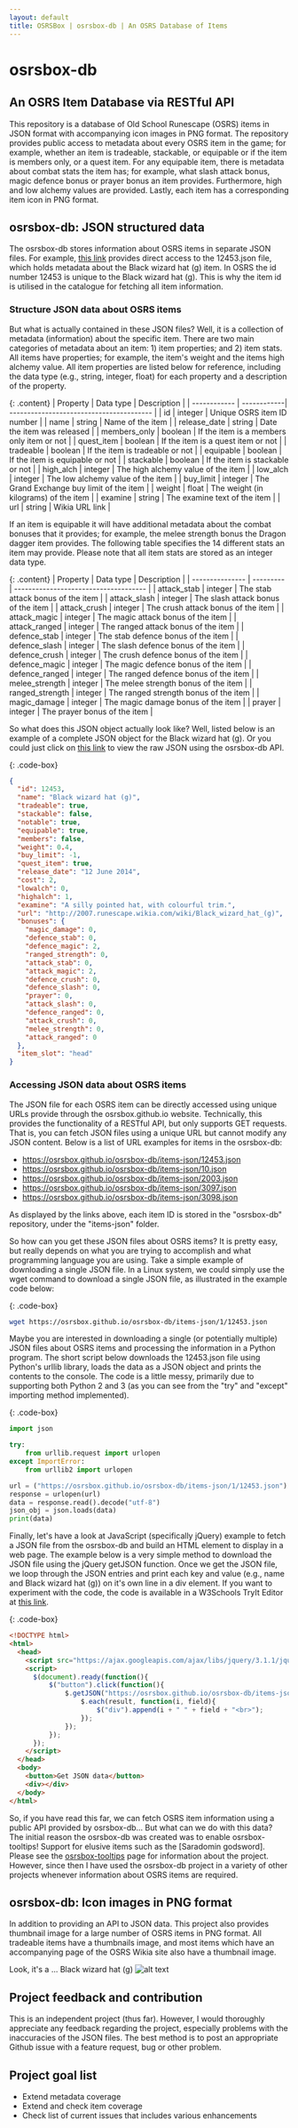 ```yaml
---
layout: default
title: OSRSBox | osrsbox-db | An OSRS Database of Items
---
```


# osrsbox-db
## An OSRS Item Database via RESTful API

This repository is a database of Old School Runescape (OSRS) items in JSON format with accompanying icon images in PNG format. The repository provides public access to metadata about every OSRS item in the game; for example, whether an item is tradeable, stackable, or equipable or if the item is members only, or a quest item. For any equipable item, there is metadata about combat stats the item has; for example, what slash attack bonus, magic defence bonus or prayer bonus an item provides. Furthermore, high and low alchemy values are provided. Lastly, each item has a corresponding item icon in PNG format. 

## osrsbox-db: JSON structured data

The osrsbox-db stores information about OSRS items in separate JSON files. For example, [this link](https://osrsbox.github.io/osrsbox-db/items-json/1/12453.json "osrsbox.github.io/osrsbox-db/items-json/1/12453.json") provides direct access to the 12453.json file, which holds metadata about the Black wizard hat (g) item. In OSRS the id number 12453 is unique to the Black wizard hat (g). This is why the item id is utilised in the catalogue for fetching all item information. 

### Structure JSON data about OSRS items

But what is actually contained in these JSON files? Well, it is a collection of metadata (information) about the specific item. There are two main categories of metadata about an item: 1) item properties; and 2) item stats. All items have properties; for example, the item's weight and the items high alchemy value. All item properties are listed below for reference, including the data type (e.g., string, integer, float) for each property and a description of the property.

{: .content}
| Property     | Data type   | Description                              |
| ------------ | ------------| ---------------------------------------- |
| id           | integer     | Unique OSRS item ID number               |
| name         | string      | Name of the item                         |
| release_date | string      | Date the item was released               |
| members_only | boolean     | If the item is a members only item or not |
| quest_item   | boolean     | If the item is a quest item or not       |
| tradeable    | boolean     | If the item is tradeable or not          |
| equipable    | boolean     | If the item is equipable or not          |
| stackable    | boolean     | If the item is stackable or not          |
| high_alch    | integer     | The high alchemy value of the item       |
| low_alch     | integer     | The low alchemy value of the item        |
| buy_limit    | integer     | The Grand Exchange buy limit of the item |
| weight       | float       | The weight (in kilograms) of the item    |
| examine      | string      | The examine text of the item             |
| url          | string      | Wikia URL link                           |

If an item is equipable it will have additional metadata about the combat bonuses that it provides; for example, the melee strength bonus the Dragon dagger item provides. The following table specifies the 14 different stats an item may provide. Please note that all item stats are stored as an integer data type.

{: .content}
| Property        | Data type | Description                           |
| --------------- | --------- | ------------------------------------- |
| attack_stab     | integer   | The stab attack bonus of the item     |
| attack_slash    | integer   | The slash attack bonus of the item    |
| attack_crush    | integer   | The crush attack bonus of the item    |
| attack_magic    | integer   | The magic attack bonus of the item    |
| attack_ranged   | integer   | The ranged attack bonus of the item   |
| defence_stab    | integer   | The stab defence bonus of the item    |
| defence_slash   | integer   | The slash defence bonus of the item   |
| defence_crush   | integer   | The crush defence bonus of the item   |
| defence_magic   | integer   | The magic defence bonus of the item   |
| defence_ranged  | integer   | The ranged defence bonus of the item  |
| melee_strength  | integer   | The melee strength bonus of the item  |
| ranged_strength | integer   | The ranged strength bonus of the item |
| magic_damage    | integer   | The magic damage bonus of the item    |
| prayer          | integer   | The prayer bonus of the item          |


So what does this JSON object actually look like? Well, listed below is an example of a complete JSON object for the Black wizard hat (g). Or you could just click on [this link](https://osrsbox.github.io/osrsbox-db/items-json/1/12453.json "Black wizard hat (g) in JSON format!") to view the raw JSON using the osrsbox-db API.

{: .code-box}
```json
{
  "id": 12453,
  "name": "Black wizard hat (g)",
  "tradeable": true,
  "stackable": false,
  "notable": true,
  "equipable": true,
  "members": false,
  "weight": 0.4,
  "buy_limit": -1,
  "quest_item": true,
  "release_date": "12 June 2014",
  "cost": 2,
  "lowalch": 0,
  "highalch": 1,
  "examine": "A silly pointed hat, with colourful trim.",
  "url": "http://2007.runescape.wikia.com/wiki/Black_wizard_hat_(g)",
  "bonuses": {
    "magic_damage": 0,
    "defence_stab": 0,
    "defence_magic": 2,
    "ranged_strength": 0,
    "attack_stab": 0,
    "attack_magic": 2,
    "defence_crush": 0,
    "defence_slash": 0,
    "prayer": 0,
    "attack_slash": 0,
    "defence_ranged": 0,
    "attack_crush": 0,
    "melee_strength": 0,
    "attack_ranged": 0
  },
  "item_slot": "head"
}
```

### Accessing JSON data about OSRS items

The JSON file for each OSRS item can be directly accessed using unique URLs provide through the osrsbox.github.io website. Technically, this provides the functionality of a RESTful API, but only supports GET requests. That is, you can fetch JSON files using a unique URL but cannot modify any JSON content. Below is a list of URL examples for items in the osrsbox-db:

+ <https://osrsbox.github.io/osrsbox-db/items-json/12453.json>
+ <https://osrsbox.github.io/osrsbox-db/items-json/10.json>
+ <https://osrsbox.github.io/osrsbox-db/items-json/2003.json>
+ <https://osrsbox.github.io/osrsbox-db/items-json/3097.json>
+ <https://osrsbox.github.io/osrsbox-db/items-json/3098.json>

As displayed by the links above, each item ID is stored in the "osrsbox-db" repository, under the "items-json" folder. 

So how can you get these JSON files about OSRS items? It is pretty easy, but really depends on what you are trying to accomplish and what programming language you are using. Take a simple example of downloading a single JSON file. In a Linux system, we could simply use the wget command to download a single JSON file, as illustrated in the example code below:

{: .code-box}
```bash
wget https://osrsbox.github.io/osrsbox-db/items-json/1/12453.json
```

Maybe you are interested in downloading a single (or potentially multiple) JSON files about OSRS items and processing the information in a Python program. The short script below downloads the 12453.json file using Python's urllib library, loads the data as a JSON object and prints the contents to the console. The code is a little messy, primarily due to supporting both Python 2 and 3 (as you can see from the "try" and "except" importing method implemented).

{: .code-box}
```python
import json

try:
    from urllib.request import urlopen
except ImportError:
    from urllib2 import urlopen

url = ("https://osrsbox.github.io/osrsbox-db/items-json/1/12453.json")
response = urlopen(url)
data = response.read().decode("utf-8")
json_obj = json.loads(data)
print(data)
```

Finally, let's have a look at JavaScript (specifically jQuery) example to fetch a JSON file from the osrsbox-db and build an HTML element to display in a web page. The example below is a very simple method to download the JSON file using the jQuery getJSON function. Once we get the JSON file, we loop through the JSON entries and print each key and value (e.g., name and Black wizard hat (g)) on it's own line in a div element. If you want to experiment with the code, the code is available in a W3Schools TryIt Editor at [this link](https://www.w3schools.com/code/tryit.asp?filename=FDYXVMBAV85L "Working JavaScript / jQuery example of osrsbox-db").

{: .code-box}
```html
<!DOCTYPE html>
<html>
  <head>
    <script src="https://ajax.googleapis.com/ajax/libs/jquery/3.1.1/jquery.min.js"></script>
    <script>
      $(document).ready(function(){
          $("button").click(function(){
              $.getJSON("https://osrsbox.github.io/osrsbox-db/items-json/12453.json", function(result){
                  $.each(result, function(i, field){
                      $("div").append(i + " " + field + "<br>");
                  });
              });
          });
      });
    </script>
  </head>
  <body>
    <button>Get JSON data</button>
    <div></div>
  </body>
</html>
```

So, if you have read this far, we can fetch OSRS item information using a public API provided by osrsbox-db... But what can we do with this data? The initial reason the osrsbox-db was created was to enable osrsbox-tooltips! Support for elusive items such as the <span class="tooltip osrs-tooltip" id='11806' title='Please wait ...'>[Saradomin godsword]</span>. Please see the [osrsbox-tooltips](https://github.com/osrsbox/osrsbox-tooltips) page for information about the project. However, since then I have used the osrsbox-db project in a variety of other projects whenever information about OSRS items are required.

## osrsbox-db: Icon images in PNG format

In addition to providing an API to JSON data. This project also provides thumbnail image for a large number of OSRS items in PNG format. All tradeable items have a thumbnails image, and most items which have an accompanying page of the OSRS Wikia site also have a thumbnail image.

Look, it's a ... Black wizard hat (g) ![alt text](https://osrsbox.github.io/osrsbox-db/items-icons/12453.png "Black wizard hat (g)")

## Project feedback and contribution

This is an independent project (thus far). However, I would thoroughly appreciate any feedback regarding the project, especially problems with the inaccuracies of the JSON files. The best method is to post an appropriate Github issue with a feature request, bug or other problem. 

## Project goal list

+ Extend metadata coverage
+ Extend and check item coverage
+ Check list of current issues that includes various enhancements
